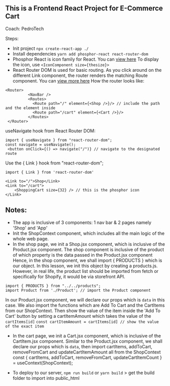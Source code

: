 ## This is a Frontend React Project for E-Commerce Cart

Coach: PedroTech

Steps:
- Init project ```npx create-react-app ./```
- Install dependencies ```yarn add phosphor-react react-router-dom```
- Phosphor React is icon family for React. You can [view here](https://phosphoricons.com/)
To display the icon, use ```<IconComponent size={thesize}>```
- React Router DOM is used for basic routing. As you click around on the different Link component, the router renders the matching Route component. You can [view more here](https://reactrouter.com/en/main)
How the router looks like:
```
<Router>
          <NavBar />
          <Routes>
            <Route path="/" element={<Shop />}/> // include the path and the element inside
            <Route path="/cart" element={<Cart />}/>
          </Routes>
 </Router>
```
useNavigate hook from React Router DOM:
```
import { useNavigate } from "react-router-dom";
const navigate = useNavigate();
 <button onClick={() => navigate("/")} // navigate to the designated route
```
Use the { Link } hook from "react-router-dom";
```
import { Link } from 'react-router-dom'

<Link to="/">Shop</Link>
<Link to="/cart">
    <ShoppingCart size={32} /> // this is the phosphor icon
</Link>
```


## Notes:
- The app is inclusive of 3 components: 1 nav bar & 2 pages namely 'Shop' and 'App'
- Init the ShopContext component, which includes all the main logic of the whole web page.
- In the shop page, we init a Shop.jsx component, which is inclusive of the Product.jsx component.
The shop component is inclusive of the product of which property is the data passed in the Product.jsx component
Hence, in the shop component, we shall import { PRODUCTS } which is our object. In this lesson, we init this object by creating a products.js. However, in real life, the product list should be imported from fetch or specifically for Shopify, it would be via storefront API.
```
import { PRODUCTS } from "../../products";
import Product from './Product'; // import the Product component
```
In our Product.jsx component, we will declare our props which is `data` in this case.
We also import the functions which are Add To Cart and the CartItems from our ShopContext.
Then show the value of the item inside the 'Add To Cart' button by setting a cartItemAmount which takes the value of the `cartItems[id]`
```const cartItemAmount = cartItems[id] // show the value of the exact item```
- In the cart page, we init a Cart.jsx component, which is inclusive of the CartItem.jsx component.
Similar to the Product.jsx component, we shall declare our props which is `data`, then import cartItems, addToCart, removeFromCart and updateCartItemAmount all from the ShopContext
  const { cartItems, addToCart, removeFromCart, updateCartItemCount } = useContext(ShopContext);

- To deploy to our server, `npm run build` or `yarn build` > get the build folder to import into public_html